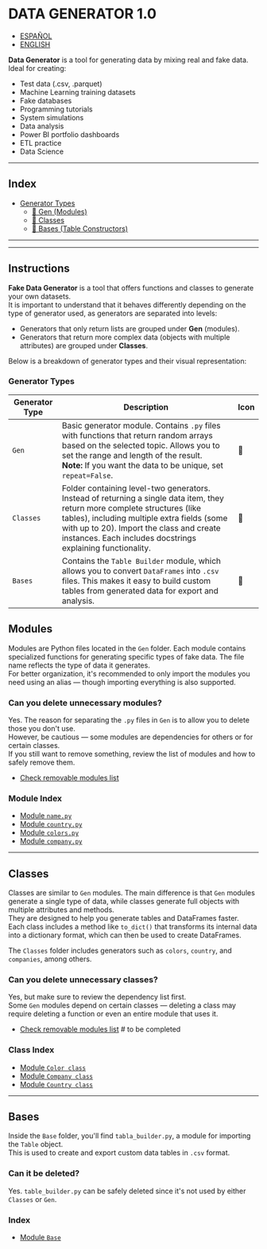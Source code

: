 # DATA GENERATOR 1.0

- [ESPAÑOL](README_es.md)
- [ENGLISH](README.md)

**Data Generator** is a tool for generating data by mixing real and fake data. Ideal for creating:

- Test data (.csv, .parquet)
- Machine Learning training datasets
- Fake databases
- Programming tutorials
- System simulations
- Data analysis
- Power BI portfolio dashboards
- ETL practice
- Data Science

---

## Index
- [Generator Types](#generator-types)
  - [📒 Gen (Modules)](#modules)
  - [📕 Classes](#classes)
  - [📙 Bases (Table Constructors)](#bases)
---

---

## Instructions

**Fake Data Generator** is a tool that offers functions and classes to generate your own datasets.  
It is important to understand that it behaves differently depending on the type of generator used, as generators are separated into levels:

- Generators that only return lists are grouped under **Gen** (modules).
- Generators that return more complex data (objects with multiple attributes) are grouped under **Classes**.

Below is a breakdown of generator types and their visual representation:

### Generator Types

| Generator Type | Description                                                                                                                                                                                                                                                                             | Icon |
|----------------|-----------------------------------------------------------------------------------------------------------------------------------------------------------------------------------------------------------------------------------------------------------------------------------------|------|
| `Gen`          | Basic generator module. Contains `.py` files with functions that return random arrays based on the selected topic. Allows you to set the range and length of the result. <br>**Note:** If you want the data to be unique, set `repeat=False`.                                          | 📒   |
| `Classes`      | Folder containing level-two generators. Instead of returning a single data item, they return more complete structures (like tables), including multiple extra fields (some with up to 20). Import the class and create instances. Each includes docstrings explaining functionality.     | 📕   |
| `Bases`        | Contains the `Table Builder` module, which allows you to convert `DataFrames` into `.csv` files. This makes it easy to build custom tables from generated data for export and analysis.                                                                                                 | 📙   |

## Modules

Modules are Python files located in the `Gen` folder. Each module contains specialized functions for generating specific types of fake data. The file name reflects the type of data it generates.  
For better organization, it's recommended to only import the modules you need using an alias — though importing everything is also supported.

### Can you delete unnecessary modules?

Yes. The reason for separating the `.py` files in `Gen` is to allow you to delete those you don't use.  
However, be cautious — some modules are dependencies for others or for certain classes.  
If you still want to remove something, review the list of modules and how to safely remove them.

- [Check removable modules list](listadearchivosborrar)

### Module Index

- [Module `name.py`](Documentation/Modules/lang/En/name_es.md)
- [Module `country.py`](Documentation/Modules/lang/En/country.md)
- [Module `colors.py`](Documentation/Modules/lang/En/colors.md)
- [Module `company.py`](Documentation/Modules/lang/En/company.md)

---

## Classes

Classes are similar to `Gen` modules. The main difference is that `Gen` modules generate a single type of data, while classes generate full objects with multiple attributes and methods.  
They are designed to help you generate tables and DataFrames faster.  
Each class includes a method like `to_dict()` that transforms its internal data into a dictionary format, which can then be used to create DataFrames.

The `Classes` folder includes generators such as `colors`, `country`, and `companies`, among others.

### Can you delete unnecessary classes?

Yes, but make sure to review the dependency list first.  
Some `Gen` modules depend on certain classes — deleting a class may require deleting a function or even an entire module that uses it.

- [Check removable modules list](/Documentation/Files_en.md) # to be completed

### Class Index

- [Module `Color class`](Documentation/Classes/lang/Es/color.md)
- [Module `Company class`](Documentation/Classes/lang/Es/Company.md)
- [Module `Country class`](Documentation/Classes/lang/Es/country.md)

---

## Bases

Inside the `Base` folder, you'll find `tabla_builder.py`, a module for importing the `Table` object.  
This is used to create and export custom data tables in `.csv` format.

### Can it be deleted?

Yes. `table_builder.py` can be safely deleted since it's not used by either `Classes` or `Gen`.

### Index

- [Module `Base`](Documentation/Bases/lang/En/Table_Builder.md)
